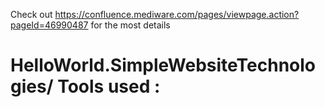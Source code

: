 Check out https://confluence.mediware.com/pages/viewpage.action?pageId=46990487 for the most details

# HelloWorld.SimpleWebsiteTechnologies/ Tools used :
